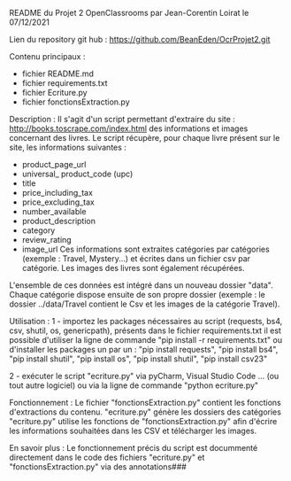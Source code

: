 README du Projet 2 OpenClassrooms
par Jean-Corentin Loirat
le 07/12/2021

Lien du repository git hub :
https://github.com/BeanEden/OcrProjet2.git


Contenu principaux : 
- fichier README.md
- fichier requirements.txt
- fichier Ecriture.py
- fichier fonctionsExtraction.py


Description :
Il s'agit d'un script permettant d'extraire du site : http://books.toscrape.com/index.html des informations et images concernant des livres.
Le script récupère, pour chaque livre présent sur le site, les informations suivantes :
 - product_page_url
 - universal_ product_code (upc)
 - title
 - price_including_tax
 - price_excluding_tax
 - number_available
 - product_description
 - category
 - review_rating
 - image_url 
Ces informations sont extraites catégories par catégories (exemple : Travel, Mystery...) et écrites dans un fichier csv par catégorie.
Les images des livres sont également récupérées.

L'ensemble de ces données est intégré dans un nouveau dossier "data".
Chaque catégorie dispose ensuite de son propre dossier (exemple : le dossier ../data/Travel contient le Csv et les images de la catégorie Travel).


Utilisation :
1 - importez les packages nécessaires au script (requests, bs4, csv, shutil, os, genericpath), présents dans le fichier requirements.txt
il est possible d'utiliser la ligne de commande "pip install -r requirements.txt"
ou d'installer les packages un par un : "pip install requests", "pip install bs4", "pip install shutil", "pip install os", "pip install shutil", "pip install csv23" 

2 - exécuter le script "ecriture.py"
via pyCharm, Visual Studio Code ... (ou tout autre logiciel)
ou via la ligne de commande "python ecriture.py"


Fonctionnement :
Le fichier "fonctionsExtraction.py" contient les fonctions d'extractions du contenu.
"ecriture.py" génère les dossiers des catégories
"ecriture.py" utilise les fonctions de "fonctionsExtraction.py" afin d'écrire les informations souhaitées dans les CSV et télécharger les images.


En savoir plus :
Le fonctionnement précis du script est docummenté directement dans le code des fichiers "ecriture.py" et "fonctionsExtraction.py" via des annotations###

